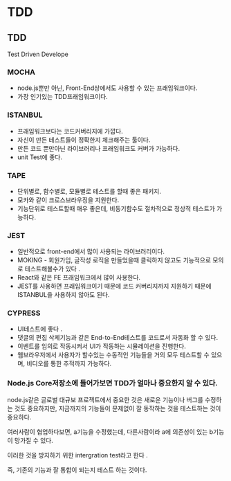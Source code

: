 # TDD

## TDD

Test Driven Develope



### MOCHA

* node.js뿐만 아닌, Front-End상에서도 사용할 수 있는 프래임워크이다.
* 가장 인기있는 TDD프래임워크이다.

### ISTANBUL

* 프래임워크보다는 코드커버리지에 가깝다.
* 자신이 만든 테스트들이 정확한지 체크해주는 툴이다.
* 만든 코드 뿐만아닌 라이브러리나 프래임워크도 커버가 가능하다.
* unit Test에 좋다.

### TAPE

* 단위별로, 함수별로, 모듈별로 테스트를 할때 좋은 패키지.
* 모카와 같이 크로스브라우징을 지원한다.
* 기능단위로 테스트할때 매우 좋은데, 비동기함수도 절차적으로 정상적 테스트가 가능하다.

### JEST

* 일반적으로 front-end에서 많이 사용되는 라이브러리이다.
* MOKING - 회원가입, 글작성 로직을 만들었을때 클릭하지 않고도 기능적으로 모의로 테스트해볼수가 있다 .
* React와 같은 FE 프래임워크에서 많이 사용한다.
* JEST를 사용하면 프래임워크이기 때문에 코드 커버리지까지 지원하기 때문에 ISTANBUL을 사용하지 않아도 된다.

### CYPRESS

* UI테스트에 좋다 .
* 댓글의 편집 삭제기능과 같은 End-to-End테스트를 코드로서 자동화 할 수 있다.
* 이벤트를 임의로 작동시켜서 UI가 작동하는 시뮬레이션을 진행한다.
* 웹브라우저에서 사용자가 할수있는 수동적인 기능들을 거의 모두 테스트할 수 있으며, 비디오를 통한 추적까지 가능하다.

### Node.js Core저장소에 들어가보면 TDD가 얼마나 중요한지 알 수 있다. 

node.js같은 글로벌 대규보 프로젝트에서 중요한 것은 새로운 기능이나 버그를 수정하는 것도 중요하지만, 지금까지의 기능들이 문제없이 잘 동작하는 것을 테스트하는 것이 중요하다.

여러사람이 협업하다보면, a기능을 수정했는데, 다른사람이라 a에 의존성이 있는 b기능이 망가질 수 있다.

이러한 것을 방지하기 위한 intergration test라고 한다 .

즉, 기존의 기능과 잘 통합이 되는지 테스트 하는 것이다.

